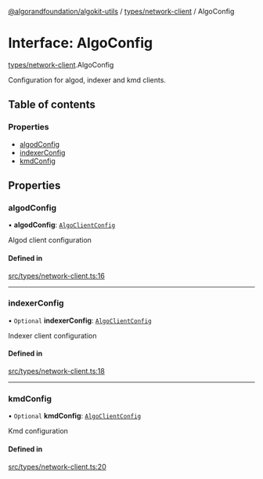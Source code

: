 [@algorandfoundation/algokit-utils](../README.md) / [types/network-client](../modules/types_network_client.md) / AlgoConfig

# Interface: AlgoConfig

[types/network-client](../modules/types_network_client.md).AlgoConfig

Configuration for algod, indexer and kmd clients.

## Table of contents

### Properties

- [algodConfig](types_network_client.AlgoConfig.md#algodconfig)
- [indexerConfig](types_network_client.AlgoConfig.md#indexerconfig)
- [kmdConfig](types_network_client.AlgoConfig.md#kmdconfig)

## Properties

### algodConfig

• **algodConfig**: [`AlgoClientConfig`](types_network_client.AlgoClientConfig.md)

Algod client configuration

#### Defined in

[src/types/network-client.ts:16](https://github.com/lempira/algokit-utils-ts/blob/main/src/types/network-client.ts#L16)

___

### indexerConfig

• `Optional` **indexerConfig**: [`AlgoClientConfig`](types_network_client.AlgoClientConfig.md)

Indexer client configuration

#### Defined in

[src/types/network-client.ts:18](https://github.com/lempira/algokit-utils-ts/blob/main/src/types/network-client.ts#L18)

___

### kmdConfig

• `Optional` **kmdConfig**: [`AlgoClientConfig`](types_network_client.AlgoClientConfig.md)

Kmd configuration

#### Defined in

[src/types/network-client.ts:20](https://github.com/lempira/algokit-utils-ts/blob/main/src/types/network-client.ts#L20)
